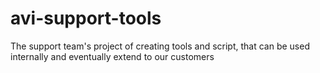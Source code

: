 # avi-support-tools
The support team's project of creating tools and script, that can be used internally and eventually extend to our customers
